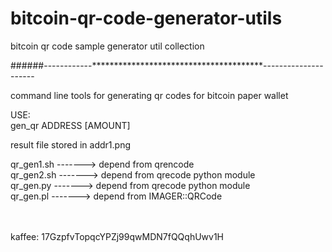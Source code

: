 # bitcoin-qr-code-generator-utils  <br />
bitcoin qr code sample generator util collection  <br />

######------------***************************************---------------------
<br />


command line tools for generating qr codes for bitcoin paper wallet
<br />


USE:  <br />
gen_qr  ADDRESS   [AMOUNT] <br />

result file stored in addr1.png<br />


qr_gen1.sh ------->  depend from qrencode<br />
qr_gen2.sh ------->  depend from qrecode python module<br />
qr_gen.py  ------->  depend from qrecode python module<br />
qr_gen.pl  ------->  depend from IMAGER::QRCode<br />
<br />
<br />



kaffee:  17GzpfvTopqcYPZj99qwMDN7fQQqhUwv1H<br />

